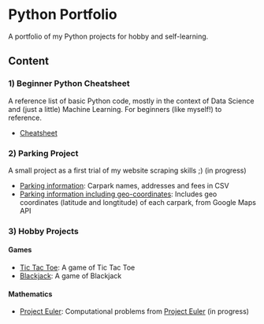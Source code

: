 # Python Portfolio

A portfolio of my Python projects for hobby and self-learning.

## Content
### 1) Beginner Python Cheatsheet
A reference list of basic Python code, mostly in the context of Data Science and (just a little) Machine Learning. For beginners (like myself!) to reference.
- [Cheatsheet](https://github.com/yinglinglow/Python/tree/master/Beginner%20Python%20Cheatsheet)

### 2) Parking Project
A small project as a first trial of my website scraping skills ;) (in progress)
- [Parking information](https://github.com/yinglinglow/Python/blob/master/Parking%20Project/Parking_20170918.csv): Carpark names, addresses and fees in CSV
- [Parking information including geo-coordinates](https://github.com/yinglinglow/Python/blob/master/Parking%20Project/Parking_20170918_geo.csv): Includes geo coordinates (latitude and longtitude) of each carpark, from Google Maps API

### 3) Hobby Projects
#### Games
- [Tic Tac Toe](https://github.com/yinglinglow/Python/blob/master/Hobby%20Projects/Udemy%20-%20Tic%20Tac%20Toe.ipynb): A game of Tic Tac Toe
- [Blackjack](https://github.com/yinglinglow/Python/blob/master/Hobby%20Projects/Udemy%20-%20Blackjack.ipynb): A game of Blackjack

#### Mathematics
- [Project Euler](https://github.com/yinglinglow/Python/blob/master/Hobby%20Projects/Project%20Euler.ipynb): Computational problems from [Project Euler](https://projecteuler.net/) (in progress)
